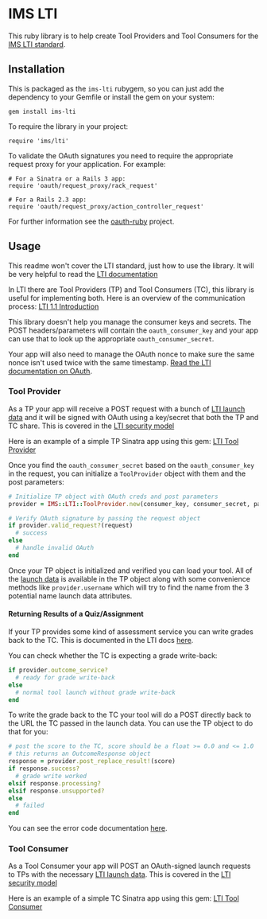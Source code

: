# IMS LTI

This ruby library is to help create Tool Providers and Tool Consumers for the
[IMS LTI standard](http://www.imsglobal.org/lti/index.html).

## Installation
This is packaged as the `ims-lti` rubygem, so you can just add the dependency to
your Gemfile or install the gem on your system:

    gem install ims-lti

To require the library in your project:

    require 'ims/lti'

To validate the OAuth signatures you need to require the appropriate request
proxy for your application. For example:

    # For a Sinatra or a Rails 3 app:
    require 'oauth/request_proxy/rack_request'

    # For a Rails 2.3 app:
    require 'oauth/request_proxy/action_controller_request'

For further information see the [oauth-ruby](https://github.com/oauth/oauth-ruby) project.

## Usage
This readme won't cover the LTI standard, just how to use the library. It will be
very helpful to read the [LTI documentation](http://www.imsglobal.org/lti/index.html)

In LTI there are Tool Providers (TP) and Tool Consumers (TC), this library is
useful for implementing both. Here is an overview of the communication process:
[LTI 1.1 Introduction](http://www.imsglobal.org/lti/v1p1pd/ltiIMGv1p1pd.html#_Toc309649680)

This library doesn't help you manage the consumer keys and secrets. The POST
headers/parameters will contain the `oauth_consumer_key` and your app can use
that to look up the appropriate `oauth_consumer_secret`.

Your app will also need to manage the OAuth nonce to make sure the same nonce
isn't used twice with the same timestamp. [Read the LTI documentation on OAuth](http://www.imsglobal.org/LTI/v1p1pd/ltiIMGv1p1pd.html#_Toc309649687).

### Tool Provider
As a TP your app will receive a POST request with a bunch of
[LTI launch data](http://www.imsglobal.org/lti/v1p1pd/ltiIMGv1p1pd.html#_Toc309649684)
and it will be signed with OAuth using a key/secret that both the TP and TC share.
This is covered in the [LTI security model](http://www.imsglobal.org/lti/v1p1pd/ltiIMGv1p1pd.html#_Toc309649685)

Here is an example of a simple TP Sinatra app using this gem:
[LTI Tool Provider](https://github.com/instructure/lti_tool_provider_example)

Once you find the `oauth_consumer_secret` based on the `oauth_consumer_key` in
the request, you can initialize a `ToolProvider` object with them and the post parameters:

```ruby
# Initialize TP object with OAuth creds and post parameters
provider = IMS::LTI::ToolProvider.new(consumer_key, consumer_secret, params)

# Verify OAuth signature by passing the request object
if provider.valid_request?(request)
  # success
else
  # handle invalid OAuth
end
```

Once your TP object is initialized and verified you can load your tool. All of the
[launch data](http://www.imsglobal.org/lti/v1p1pd/ltiIMGv1p1pd.html#_Toc309649684)
is available in the TP object along with some convenience methods like `provider.username`
which will try to find the name from the 3 potential name launch data attributes.

#### Returning Results of a Quiz/Assignment
If your TP provides some kind of assessment service you can write grades back to
the TC. This is documented in the LTI docs [here](http://www.imsglobal.org/lti/v1p1pd/ltiIMGv1p1pd.html#_Toc309649690).

You can check whether the TC is expecting a grade write-back:

```ruby
if provider.outcome_service?
  # ready for grade write-back
else
  # normal tool launch without grade write-back
end
```

To write the grade back to the TC your tool will do a POST directly back to the
URL the TC passed in the launch data. You can use the TP object to do that for you:

```ruby
# post the score to the TC, score should be a float >= 0.0 and <= 1.0
# this returns an OutcomeResponse object
response = provider.post_replace_result!(score)
if response.success?
  # grade write worked
elsif response.processing?
elsif response.unsupported?
else
  # failed
end
```

You can see the error code documentation
[here](http://www.imsglobal.org/gws/gwsv1p0/imsgws_baseProfv1p0.html#1639667).

### Tool Consumer
As a Tool Consumer your app will POST an OAuth-signed launch requests to TPs with the necessary
[LTI launch data](http://www.imsglobal.org/lti/v1p1pd/ltiIMGv1p1pd.html#_Toc309649684).
This is covered in the [LTI security model](http://www.imsglobal.org/lti/v1p1pd/ltiIMGv1p1pd.html#_Toc309649685)

Here is an example of a simple TC Sinatra app using this gem:
[LTI Tool Consumer](https://github.com/instructure/lti_tool_consumer_example)
